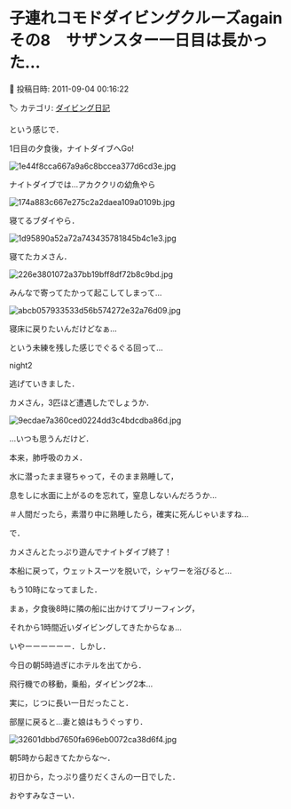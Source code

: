 # 子連れコモドダイビングクルーズagain　その8　サザンスター一日目は長かった…

📅 投稿日時: 2011-09-04 00:16:22

🏷️ カテゴリ: [ダイビング日記](ce3a7a8d424d112fce83ee85c81a0e344.md)

という感じで．


1日目の夕食後，ナイトダイブへGo!




![1e44f8cca667a9a6c8bccea377d6cd3e.jpg](images/1e44f8cca667a9a6c8bccea377d6cd3e.jpg)







ナイトダイブでは…アカククリの幼魚やら




![174a883c667e275c2a2daea109a0109b.jpg](images/174a883c667e275c2a2daea109a0109b.jpg)







寝てるブダイやら．




![1d95890a52a72a743435781845b4c1e3.jpg](images/1d95890a52a72a743435781845b4c1e3.jpg)







寝てたカメさん．




![226e3801072a37bb19bff8df72b8c9bd.jpg](images/226e3801072a37bb19bff8df72b8c9bd.jpg)







みんなで寄ってたかって起こしてしまって…




![abcb057933533d56b574272e32a76d09.jpg](images/abcb057933533d56b574272e32a76d09.jpg)







寝床に戻りたいんだけどなぁ…


という未練を残した感じでぐるぐる回って…


 night2 


逃げていきました．





カメさん，3匹ほど遭遇したでしょうか．




![9ecdae7a360ced0224dd3c4bdcdba86d.jpg](images/9ecdae7a360ced0224dd3c4bdcdba86d.jpg)







…いつも思うんだけど．


本来，肺呼吸のカメ．


水に潜ったまま寝ちゃって，そのまま熟睡して，


息をしに水面に上がるのを忘れて，窒息しないんだろうか…


＃人間だったら，素潜り中に熟睡したら，確実に死んじゃいますね…





で．


カメさんとたっぷり遊んでナイトダイブ終了！





本船に戻って，ウェットスーツを脱いで，シャワーを浴びると…


もう10時になってました．


まぁ，夕食後8時に隣の船に出かけてブリーフィング，


それから1時間近いダイビングしてきたからなぁ…





いやーーーーーー．しかし．


今日の朝5時過ぎにホテルを出てから．


飛行機での移動，乗船，ダイビング2本…


実に，じつに長い一日だったこと．





部屋に戻ると…妻と娘はもうぐっすり．




![32601dbbd7650fa696eb0072ca38d6f4.jpg](images/32601dbbd7650fa696eb0072ca38d6f4.jpg)




朝5時から起きてたからな～．





初日から，たっぷり盛りだくさんの一日でした．


おやすみなさーい．
